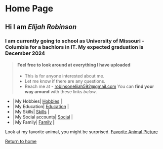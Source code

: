 # **Home Page**

## Hi I am *Elijah Robinson*

### I am currently going to school as University of Missouri - Columbia for a bachlors in IT. My expected graduation is December 2024

> #### Feel free to look around at everything I have uploaded
>
> - This is for anyone interested about me.
> - Let me know if there are any questions.
> - Reach me at - robinsonelijah592@gmail.com
> You can **find your way around** with these links *below*.

- | My Hobbies| [Hobbies](./Hobbies.md) |
- | My Education| [Education](./Education.md) |
- | My Skills| [Skills](./Skills.md) |
- | My Social accounts| [Social](./Social.md) |
- | My Family| [Family](./Family.md) |

Look at my favorite animal, you might be surprised.
[Favorite Animal Picture](https://www.google.com/url?sa=i&url=https%3A%2F%2Fplantbasednews.org%2Fnews%2Fenvironment%2Fhumans-red-pandas-extinction-new-study%2F&psig=AOvVaw0bNggJdBzr3NVuw_jRUH7H&ust=1666134498911000&source=images&cd=vfe&ved=0CAwQjRxqFwoTCKivqOqw6PoCFQAAAAAdAAAAABAE)

[Return to home](./README.md)
